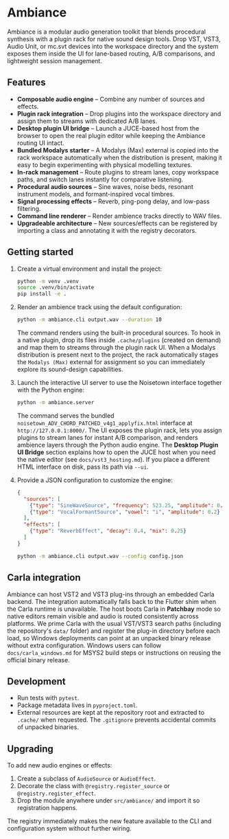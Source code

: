 # Ambiance

Ambiance is a modular audio generation toolkit that blends procedural synthesis with
a plugin rack for native sound design tools. Drop VST, VST3, Audio Unit, or mc.svt
devices into the workspace directory and the system exposes them inside the UI for
lane-based routing, A/B comparisons, and lightweight session management.

## Features

- **Composable audio engine** – Combine any number of sources and effects.
- **Plugin rack integration** – Drop plugins into the workspace directory and assign
  them to streams with dedicated A/B lanes.
- **Desktop plugin UI bridge** – Launch a JUCE-based host from the browser to open
  the real plugin editor while keeping the Ambiance routing UI intact.
- **Bundled Modalys starter** – A Modalys (Max) external is copied into the rack
  workspace automatically when the distribution is present, making it easy to begin
  experimenting with physical modelling textures.
- **In-rack management** – Route plugins to stream lanes, copy workspace paths, and
  switch lanes instantly for comparative listening.
- **Procedural audio sources** – Sine waves, noise beds, resonant instrument models,
  and formant-inspired vocal timbres.
- **Signal processing effects** – Reverb, ping-pong delay, and low-pass filtering.
- **Command line renderer** – Render ambience tracks directly to WAV files.
- **Upgradeable architecture** – New sources/effects can be registered by importing a
  class and annotating it with the registry decorators.

## Getting started

1. Create a virtual environment and install the project:

   ```bash
   python -m venv .venv
   source .venv/bin/activate
   pip install -e .
   ```

2. Render an ambience track using the default configuration:

   ```bash
   python -m ambiance.cli output.wav --duration 10
   ```

   The command renders using the built-in procedural sources. To hook in a native
   plugin, drop its files inside `.cache/plugins` (created on demand) and map them to
   streams through the plugin rack UI. When a Modalys distribution is present next to
   the project, the rack automatically stages the `Modalys (Max)` external for
   assignment so you can immediately explore its sound-design capabilities.

3. Launch the interactive UI server to use the Noisetown interface together with the
   Python engine:

   ```bash
   python -m ambiance.server
   ```

   The command serves the bundled `noisetown_ADV_CHORD_PATCHED_v4g1_applyfix.html`
   interface at `http://127.0.0.1:8000/`. The UI exposes the plugin rack, lets you
   assign plugins to stream lanes for instant A/B comparison, and renders ambience
   layers through the Python audio engine. The **Desktop Plugin UI Bridge** section
   explains how to open the JUCE host when you need the native editor (see
   `docs/vst3_hosting.md`). If you place a different HTML interface on disk, pass its
   path via `--ui`.

4. Provide a JSON configuration to customize the engine:

   ```json
   {
     "sources": [
       {"type": "SineWaveSource", "frequency": 523.25, "amplitude": 0.15},
       {"type": "VocalFormantSource", "vowel": "i", "amplitude": 0.2}
     ],
     "effects": [
       {"type": "ReverbEffect", "decay": 0.4, "mix": 0.25}
     ]
   }
   ```

   ```bash
   python -m ambiance.cli output.wav --config config.json
   ```

## Carla integration

Ambiance can host VST2 and VST3 plug-ins through an embedded Carla backend. The
integration automatically falls back to the Flutter shim when the Carla
runtime is unavailable. The host boots Carla in **Patchbay** mode so native
editors remain visible and audio is routed consistently across platforms. We
prime Carla with the usual VST/VST3 search paths (including the repository's
`data/` folder) and register the plug-in directory before each load, so Windows
deployments can point at an unpacked binary release without extra
configuration. Windows users can follow `docs/carla_windows.md` for MSYS2 build
steps or instructions on reusing the official binary release.

## Development

- Run tests with `pytest`.
- Package metadata lives in `pyproject.toml`.
- External resources are kept at the repository root and extracted to `.cache/` when
  requested. The `.gitignore` prevents accidental commits of unpacked binaries.

## Upgrading

To add new audio engines or effects:

1. Create a subclass of `AudioSource` or `AudioEffect`.
2. Decorate the class with `@registry.register_source` or `@registry.register_effect`.
3. Drop the module anywhere under `src/ambiance/` and import it so registration happens.

The registry immediately makes the new feature available to the CLI and configuration
system without further wiring.

